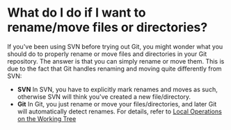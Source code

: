 # What do I do if I want to rename/move files or directories?

If you've been using SVN before trying out Git, you might wonder what
you should do to properly rename or move files and directories in your
Git repository. The answer is that you can simply rename or move them.
This is due to the fact that Git handles renaming and moving quite
differently from SVN:

-   **SVN** In SVN, you have to explicitly mark renames and moves as
    such, otherwise SVN will think you've created a new file/directory.
-   **Git** In Git, you just rename or move your files/directories, and
    later Git will automatically detect renames. For details, refer to
    [Local Operations on the Working Tree](https://www.syntevo.com/doc/display/SG170/Local+Operations+on+the+Working+Tree#LocalOperationsontheWorkingTree-LocalOperationsontheWorkingTree-moving-files)
